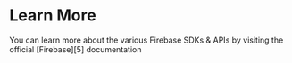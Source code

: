 
Learn More
==========

You can learn more about the various Firebase SDKs & APIs by visiting the official [Firebase][5] documentation
